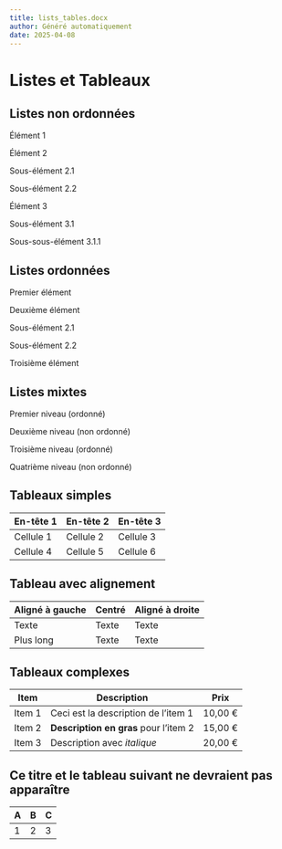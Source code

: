 ```yaml
---
title: lists_tables.docx
author: Généré automatiquement
date: 2025-04-08
---
```


Listes et Tableaux
==================

Listes non ordonnées
--------------------

Élément 1

Élément 2

Sous-élément 2.1

Sous-élément 2.2

Élément 3

Sous-élément 3.1

Sous-sous-élément 3.1.1

Listes ordonnées
----------------

Premier élément

Deuxième élément

Sous-élément 2.1

Sous-élément 2.2

Troisième élément

Listes mixtes
-------------

Premier niveau (ordonné)

Deuxième niveau (non ordonné)

Troisième niveau (ordonné)

Quatrième niveau (non ordonné)

Tableaux simples
----------------

| En-tête 1 | En-tête 2 | En-tête 3 |
| --- | --- | --- |
| Cellule 1 | Cellule 2 | Cellule 3 |
| Cellule 4 | Cellule 5 | Cellule 6 |

Tableau avec alignement
-----------------------

| Aligné à gauche | Centré | Aligné à droite |
| --- | --- | --- |
| Texte | Texte | Texte |
| Plus long | Texte | Texte |

Tableaux complexes
------------------

| Item | Description | Prix |
| --- | --- | --- |
| Item 1 | Ceci est la description de l’item 1 | 10,00 € |
| Item 2 | **Description en gras** pour l’item 2 | 15,00 € |
| Item 3 | Description avec *italique* | 20,00 € |

Ce titre et le tableau suivant ne devraient pas apparaître
----------------------------------------------------------

| A | B | C |
| --- | --- | --- |
| 1 | 2 | 3 |
